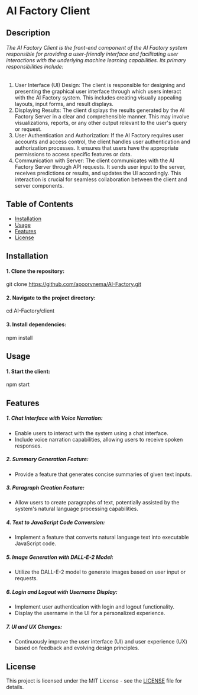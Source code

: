 # AI Factory Client

## Description

###### The AI Factory Client is the front-end component of the AI Factory system responsible for providing a user-friendly interface and facilitating user interactions with the underlying machine learning capabilities. Its primary responsibilities include:
1. User Interface (UI) Design: The client is responsible for designing and presenting the graphical user interface through which users interact with the AI Factory system. This includes creating visually appealing layouts, input forms, and result displays.
2. Displaying Results: The client displays the results generated by the AI Factory Server in a clear and comprehensible manner. This may involve visualizations, reports, or any other output relevant to the user's query or request.
3. User Authentication and Authorization: If the AI Factory requires user accounts and access control, the client handles user authentication and authorization processes. It ensures that users have the appropriate permissions to access specific features or data.
4. Communication with Server: The client communicates with the AI Factory Server through API requests. It sends user input to the server, receives predictions or results, and updates the UI accordingly. This interaction is crucial for seamless collaboration between the client and server components.

## Table of Contents

- [Installation](#installation)
- [Usage](#usage)
- [Features](#features)
- [License](#license)

## Installation

#### 1. Clone the repository:
git clone https://github.com/apoorvnema/AI-Factory.git

#### 2. Navigate to the project directory:
cd AI-Factory/client

#### 3. Install dependencies:
npm install

## Usage
#### 1. Start the client:
npm start

## Features
##### 1. Chat Interface with Voice Narration:
- Enable users to interact with the system using a chat interface. 
- Include voice narration capabilities, allowing users to receive spoken responses.

##### 2. Summary Generation Feature:
- Provide a feature that generates concise summaries of given text inputs.

##### 3. Paragraph Creation Feature:
- Allow users to create paragraphs of text, potentially assisted by the system's natural language processing capabilities.

##### 4. Text to JavaScript Code Conversion:
- Implement a feature that converts natural language text into executable JavaScript code.

##### 5. Image Generation with DALL-E-2 Model:
- Utilize the DALL-E-2 model to generate images based on user input or requests.

##### 6. Login and Logout with Username Display:
- Implement user authentication with login and logout functionality.
- Display the username in the UI for a personalized experience.

##### 7. UI and UX Changes:
- Continuously improve the user interface (UI) and user experience (UX) based on feedback and evolving design principles.

## License
This project is licensed under the MIT License - see the [LICENSE](../LICENSE) file for details.

